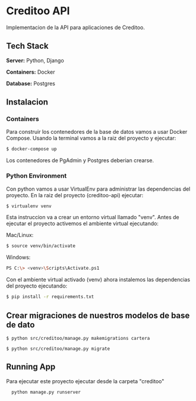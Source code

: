 
# Creditoo API

Implementacion de la API para aplicaciones de Creditoo.

## Tech Stack

**Server:** Python, Django

**Containers:** Docker

**Database:** Postgres

## Instalacion

### Containers
Para construir los contenedores de la base de datos vamos a usar Docker Compose. Usando la terminal vamos a la raiz del proyecto y ejecutar:

```bash
$ docker-compose up
```
Los contenedores de PgAdmin y Postgres deberian crearse.

### Python Environment
Con python vamos a usar VirtualEnv para administrar las dependencias del proyecto. En la raiz del proyecto (creditoo-api) ejecutar:

```bash
$ virtualenv venv
```
Esta instruccion va a crear un entorno virtual llamado "venv". Antes de ejecutar el proyecto activemos el ambiente virtual ejecutando:

Mac/Linux: 
```bash
$ source venv/bin/activate
```

Windows:
```bash
PS C:\> <venv>\Scripts\Activate.ps1
```

Con el ambiente virtual activado (venv) ahora instalemos las dependencias del proyecto ejecutando:

```bash
$ pip install -r requirements.txt
```
## Crear migraciones de nuestros modelos de base de dato

```
$ python src/creditoo/manage.py makemigrations cartera
```
```
$ python src/creditoo/manage.py migrate
```

## Running App
Para ejecutar este proyecto ejecutar desde la carpeta "creditoo"

```bash
  python manage.py runserver
```

  
